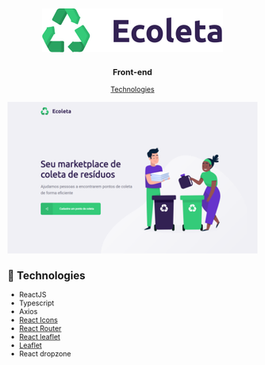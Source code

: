 <h1 align="center">
  <img src="src/assets/img/logo.svg" alt="ecoleta logo">
</h1>

<h3 align="center">
<strong>Front-end</strong>
</h3>

<p align="center">
  <a href="#space_invader-technologies">Technologies</a>
  <br>
  <br>
  <img src="src/assets/img/website.png" alt="website ecoleta">
</p>

## :space_invader: Technologies

- ReactJS
- Typescript
- Axios
- [React Icons](https://react-icons.github.io/react-icons/)
- [React Router](https://reacttraining.com/react-router/)
- [React leaflet](https://react-leaflet.js.org/)
- [Leaflet](https://leafletjs.com/)
- React dropzone
